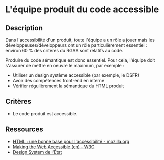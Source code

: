 # L'équipe produit du code accessible

## Description

Dans l'accessibilité d'un produit, toute l'équipe a un rôle a jouer
mais les développeuses/développeurs ont un rôle particulièrement 
essentiel : environ 60 % des critères du RGAA sont relatifs au code.

Produire du code sémantique est donc essentiel. Pour cela, l'équipe
doit s'assurer de mettre en oeuvre le maximum, par exemple :

- Utiliser un design système accessible (par exemple, le DSFR)
- Avoir des compétences front-end en interne
- Vérifier régulièrement la sémantique du HTML produit

## Critères

- Le code produit est accessible.

## Ressources

- [HTML : une bonne base pour l'accessibilité - mozilla.org](https://developer.mozilla.org/fr/docs/Learn_web_development/Core/Accessibility/HTML)
- [Making the Web Accessible (en) - W3C](https://www.w3.org/WAI/)
- [Design System de l'État](https://www.systeme-de-design.gouv.fr/)
